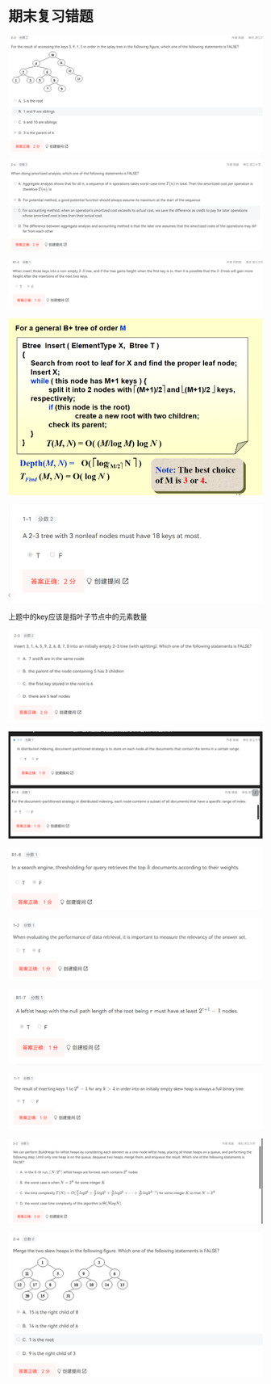 # 期末复习错题

​![image](assets/image-20240612191816-5ugx3ab.png)​

​![image](assets/image-20240612191827-lily6ve.png)​

​![image](assets/image-20240612193627-l9vz91g.png)​

​![image](assets/image-20240612194035-acb37z8.png)​

​![image](assets/image-20240612194255-g79kxrw.png)​

上题中的key应该是指叶子节点中的元素数量

​![image](assets/image-20240612195433-1bx05by.png)​

​![image](assets/image-20240612200421-5s9o3us.png)​

​![image](assets/image-20240612200859-uelobjx.png)​

​![image](assets/image-20240612201132-o49c91l.png)​

​![image](assets/image-20240613202145-u268dox.png)​

​![image](assets/image-20240613203155-k5r9gpp.png)​

​![image](assets/image-20240613203903-ldoz3qt.png)​

​![image](assets/image-20240613204951-ktjvb8r.png)​
